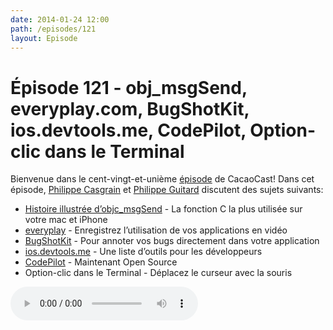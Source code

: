 ```yaml
---
date: 2014-01-24 12:00
path: /episodes/121
layout: Episode
---
```

# Épisode 121 - obj_msgSend, everyplay.com, BugShotKit, ios.devtools.me, CodePilot, Option-clic dans le Terminal
<p>Bienvenue dans le cent-vingt-et-unième <a href="https://cacaocast.com/media/cacaocast_121.m4a" title="CacaoCast Episode 121">épisode</a> de CacaoCast! Dans cet épisode, <a href="http://www.twitter.com/philippec" title="Philippe Casgrain sur Twitter">Philippe Casgrain</a> et <a href="http://www.twitter.com/philippeguitard" title="Philippe Guitard sur Twitter">Philippe Guitard</a> discutent des sujets suivants:</p>
<ul><li><a href="http://sealiesoftware.com/msg/index.html" title="Histoire illustrée d’objc_msgSend">Histoire illustrée d’objc_msgSend</a> - La fonction C la plus utilisée sur votre mac et iPhone</li>
<li><a href="https://developers.everyplay.com" title="everyplay">everyplay</a> - Enregistrez l’utilisation de vos applications en vidéo</li>
<li><a href="http://www.marco.org/2014/01/20/bugshotkit" title="BugShotKit">BugShotKit</a> - Pour annoter vos bugs directement dans votre application</li>
<li><a href="http://ios.devtools.me" title="ios.devtools.me">ios.devtools.me</a> - Une liste d’outils pour les développeurs</li>
<li><a href="http://macoscope.com/blog/the-story-of-code-pilot/" title="CodePilot">CodePilot</a> - Maintenant Open Source</li>
<li>Option-clic dans le Terminal - Déplacez le curseur avec la souris</li>
</ul>
<p><audio controls><source src="https://cacaocast.com/media/cacaocast_121.m4a" type="audio/mpeg"><source src="https://cacaocast.com/media/cacaocast_121.m4a" type="audio/mp4">Votre navigateur ne supporte pas l'élément audio / Your browser does not support the audio element.</audio></p>
